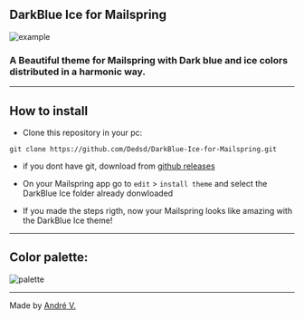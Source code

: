 ## DarkBlue Ice for Mailspring
![example](https://cdn.discordapp.com/attachments/774302890142597160/863142837234827314/unknown.png)
### A Beautiful theme for Mailspring with Dark blue and ice colors distributed in a harmonic way.

---

## How to install

* Clone this repository in your pc:
```
git clone https://github.com/Dedsd/DarkBlue-Ice-for-Mailspring.git
```
* if you dont have git, download from [github releases](https://github.com/Dedsd/DarkBlue-Ice-for-Mailspring/releases)

* On your Mailspring app go to `edit` > `install theme` and select the DarkBlue Ice folder already donwloaded

* If you made the steps rigth, now your Mailspring looks like amazing with the DarkBlue Ice theme!

---

## Color palette:
![palette](https://cdn.discordapp.com/attachments/774302890142597160/863092467355746304/unknown.png)

---

Made by [André V.](https://github.com/Dedsd)